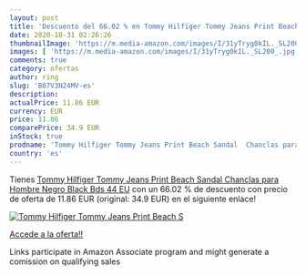 ```yaml
---
layout: post
title: 'Descuento del 66.02 % en Tommy Hilfiger Tommy Jeans Print Beach S'
date: 2020-10-31 02:26:26
thumbnailImage: 'https://m.media-amazon.com/images/I/31yTryg0kIL._SL200_.jpg'
images: [ 'https://m.media-amazon.com/images/I/31yTryg0kIL._SL200_.jpg' ]
comments: true
category: ofertas
author: ring
slug: 'B07V3N24MV-es'
description:
actualPrice: 11.86 EUR
currency: EUR
price: 11.86
comparePrice: 34.9 EUR
inStock: true
prodname: 'Tommy Hilfiger Tommy Jeans Print Beach Sandal  Chanclas para Hombre  Negro  Black Bds   44 EU'
country: 'es'
---
```


Tienes [Tommy Hilfiger Tommy Jeans Print Beach Sandal  Chanclas para Hombre  Negro  Black Bds   44 EU](https://www.amazon.es/dp/B07V3N24MV/?tag=tolees-21) con un 66.02 % de descuento con precio de oferta de 11.86 EUR (original: 34.9 EUR) en el siguiente enlace!

[![Tommy Hilfiger Tommy Jeans Print Beach S](https://m.media-amazon.com/images/I/31yTryg0kIL._SL200_.jpg)](https://www.amazon.es/dp/B07V3N24MV/?tag=tolees-21)

[Accede a la oferta!!](https://www.amazon.es/dp/B07V3N24MV/?tag=tolees-21)

Links participate in Amazon Associate program and might generate a comission on qualifying sales


